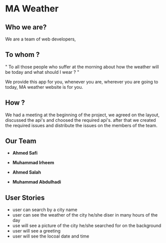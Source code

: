 # MA Weather

## Who we are?

We are a team of web developers,

## To whom ?

" To all those people who suffer at the morning about how the weather will be today and what should I wear ? "

We provide this app for you, whenever you are, wherever you are going to today, MA weather website is for you.

## How ?

We had a meeting at the beginning of the project, we agreed on the layout, discussed the api's and choosed the required api's.
after that we created the required issues and distribute the issues on the members of the team.

## Our Team

- **Ahmed Safi**

- **Muhammad Irheem**

- **Ahmed Salah**

- **Muhammad Abdulhadi**

## User Stories

- user can search by a city name
- user can see the weather of the city he/she diser in many hours of the day
- use will see a picture of the city he/she searched for on the background
- user will see a greeting
- user will see the locoal date and time
